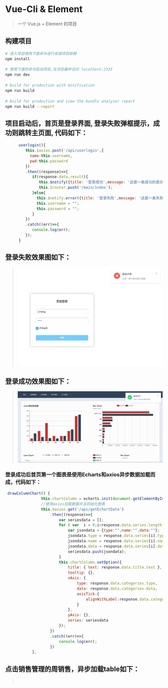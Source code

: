 # Vue-Cli & Element

> 一个 Vue.js + Element 的项目

## 构建项目

``` bash
# 进入项目使用下面命令进行安装项目依赖
npm install

# 使用下面的命令启动项目,在浏览器中访问 localhost:2333
npm run dev

# build for production with minification
npm run build

# build for production and view the bundle analyzer report
npm run build --report
```

## 项目启动后，首页是登录界面, 登录失败弹框提示，成功则跳转主页面, 代码如下：

```javascript
      userlogin(){
         this.$axios.post('/api/userlogin',{
           name:this.username,
           pwd:this.password
         })
         .then((response)=>{
            if(response.data.result){
               this.$notify({title: '登录成功',message: '这是一条成功的提示消息',type: 'success'});
               this.$router.push('/main/index');
            }else{
              this.$notify.error({title: '登录失败',message: '这是一条失败的提示消息'});
              this.username = "";
              this.password = "";
            }
         })
         .catch((err)=>{
            console.log(err);
         });
      }
```
## 登录失败效果图如下：
>![](https://github.com/BIGBANGTAEYANG/Vuecli-Element/blob/master/gitimage/login.png)     
## 登录成功效果图如下：
>![](https://github.com/BIGBANGTAEYANG/Vuecli-Element/blob/master/gitimage/main.png)
### 登录成功后首页第一个图表是使用Echarts和axios异步数据加载而成，代码如下：
```javascript
 drawColumnChart() {
                this.chartColumn = echarts.init(document.getElementById('chartColumn'));
                //使用axios加载数据并且初始化图表
                this.$axios.get('/api/getEchartData')
                    .then((response)=>{
                        var seriesdata = [];
                        for ( var  i = 0;i<response.data.series.length;i++){
                            var jsondata = {type:"",name:"",data:""};
                            jsondata.type = response.data.series[i].type;
                            jsondata.name = response.data.series[i].name;
                            jsondata.data = response.data.series[i].data;
                            seriesdata.push(jsondata);
                        }
                        this.chartColumn.setOption({
                            title: { text: response.data.title.text },
                            tooltip: {},
                            xAxis: {
                                type: response.data.categories.type,
                                data: response.data.categories.data,
                                axisTick:{
                                    alignWithLabel:response.data.categories.axisTick.alignWithLabel
                                }
                            },
                            yAxis: {},
                            series: seriesdata
                        });
                    })
                    .catch((err)=>{
                        console.log(err);
                    })
            },
```
## 点击销售管理的周销售，异步加载table如下：
>![]()

